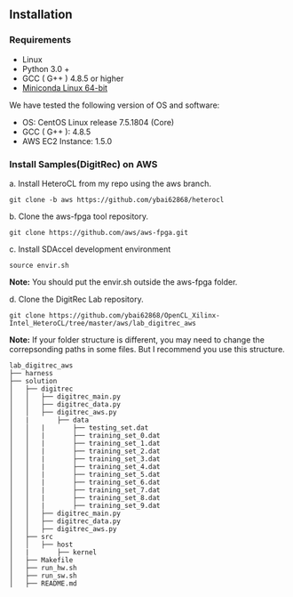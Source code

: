 ## Installation

### Requirements

- Linux 
- Python 3.0 + 
- GCC ( G++ ) 4.8.5 or higher
- [Miniconda Linux 64-bit](https://repo.anaconda.com/miniconda/Miniconda3-latest-Linux-x86_64.sh)

We have tested the following version of OS and software:

- OS:  CentOS Linux release 7.5.1804 (Core)
- GCC ( G++ ): 4.8.5
- AWS EC2 Instance: 1.5.0

### Install Samples(DigitRec) on AWS

a. Install HeteroCL from my repo using the aws branch.

```shell
git clone -b aws https://github.com/ybai62868/heterocl
```

b. Clone the aws-fpga tool repository.

```shell
git clone https://github.com/aws/aws-fpga.git 
```

c. Install SDAccel development environment 

```shell
source envir.sh
```

**Note:** You should put the envir.sh outside the aws-fpga folder.

d. Clone the DigitRec Lab repository.

```shell
git clone https://github.com/ybai62868/OpenCL_Xilinx-Intel_HeteroCL/tree/master/aws/lab_digitrec_aws
```

**Note:** If your folder structure is different, you may need to change the correpsonding paths in some files. But I recommend you use this structure.

```
lab_digitrec_aws
├── harness
├── solution
│   ├── digitrec
│   │   ├── digitrec_main.py
│   │   ├── digitrec_data.py
│   │   ├── digitrec_aws.py
│   |		├── data
│   │   |		├── testing_set.dat
│   │   |		├── training_set_0.dat
│   │   |		├── training_set_1.dat
│   │   |		├── training_set_2.dat
│   │   |		├── training_set_3.dat
│   │   |		├── training_set_4.dat
│   │   |		├── training_set_5.dat
│   │   |		├── training_set_6.dat
│   │   |		├── training_set_7.dat
│   │   |		├── training_set_8.dat
│   │   |		├── training_set_9.dat
│   │   ├── digitrec_main.py
│   │   ├── digitrec_data.py
│   │   ├── digitrec_aws.py
│   ├── src
│   │   ├── host 
│   |		├── kernel
│   ├── Makefile
│   ├── run_hw.sh
│   ├── run_sw.sh
│   ├── README.md
```





